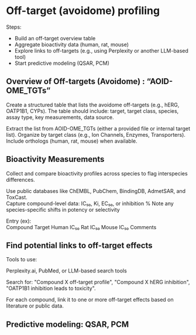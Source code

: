 
# Off-target (avoidome) profiling

Steps: 
- Build an off-target overview table
- Aggregate bioactivity data (human, rat, mouse)
- Explore links to off-targets (e.g., using Perplexity or another LLM-based tool)
- Start predictive modeling (QSAR, PCM)


## Overview of Off-targets (Avoidome) : “AOID-OME_TGTs”  

Create a structured table that lists the avoidome off-targets (e.g., hERG, OATP1B1, CYPs). The table should include: target, target class, species, assay type, key measurements, data source.  

Extract the list from AOID-OME_TGTs (either a provided file or internal target list). Organize by target class (e.g., Ion Channels, Enzymes, Transporters). Include orthologs (human, rat, mouse) when available.  


## Bioactivity Measurements  

Collect and compare bioactivity profiles across species to flag interspecies differences.  

Use public databases like ChEMBL, PubChem, BindingDB, AdmetSAR, and ToxCast.  
Capture compound-level data:
IC₅₀, Ki, EC₅₀, or inhibition %
Note any species-specific shifts in potency or selectivity

Entry (ex):  
Compound	Target	Human IC₅₀	Rat IC₅₀	Mouse IC₅₀	Comments

##  Find potential links to off-target effects  


Tools to use:

Perplexity.ai, PubMed, or LLM-based search tools

Search for: "Compound X off-target profile", "Compound X hERG inhibition", "OATP1B1 inhibition leads to toxicity". 

For each compound, link it to one or more off-target effects based on literature or public data.  

## Predictive modeling: QSAR, PCM  








